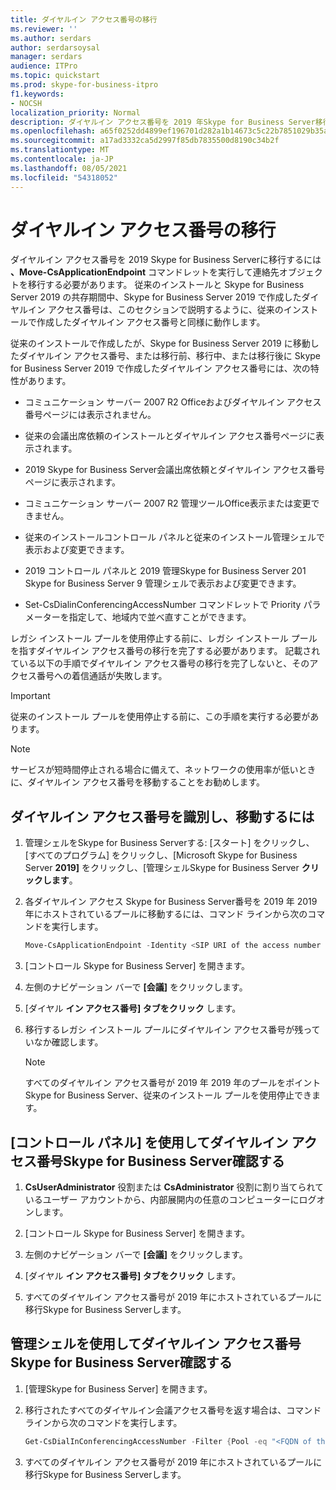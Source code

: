 ```yaml
---
title: ダイヤルイン アクセス番号の移行
ms.reviewer: ''
ms.author: serdars
author: serdarsoysal
manager: serdars
audience: ITPro
ms.topic: quickstart
ms.prod: skype-for-business-itpro
f1.keywords:
- NOCSH
localization_priority: Normal
description: ダイヤルイン アクセス番号を 2019 年Skype for Business Server移行するには、連絡先オブジェクトを移行Move-CsApplicationEndpointコマンドレットを実行する必要があります。 従来のインストールと Skype for Business Server 2019 の共存期間中、Skype for Business Server 2019 で作成したダイヤルイン アクセス番号は、このセクションで説明するように、従来のインストールで作成したダイヤルイン アクセス番号と同様に動作します。
ms.openlocfilehash: a65f0252dd4899ef196701d282a1b14673c5c22b7851029b35a15c4685c2b28d
ms.sourcegitcommit: a17ad3332ca5d2997f85db7835500d8190c34b2f
ms.translationtype: MT
ms.contentlocale: ja-JP
ms.lasthandoff: 08/05/2021
ms.locfileid: "54318052"
---
```

# <a name="migrate-dial-in-access-numbers"></a>ダイヤルイン アクセス番号の移行

ダイヤルイン アクセス番号を 2019 Skype for Business Serverに移行するには **、Move-CsApplicationEndpoint** コマンドレットを実行して連絡先オブジェクトを移行する必要があります。 従来のインストールと Skype for Business Server 2019 の共存期間中、Skype for Business Server 2019 で作成したダイヤルイン アクセス番号は、このセクションで説明するように、従来のインストールで作成したダイヤルイン アクセス番号と同様に動作します。 

従来のインストールで作成したが、Skype for Business Server 2019 に移動したダイヤルイン アクセス番号、または移行前、移行中、または移行後に Skype for Business Server 2019 で作成したダイヤルイン アクセス番号には、次の特性があります。

- コミュニケーション サーバー 2007 R2 Officeおよびダイヤルイン アクセス番号ページには表示されません。

- 従来の会議出席依頼のインストールとダイヤルイン アクセス番号ページに表示されます。

- 2019 Skype for Business Server会議出席依頼とダイヤルイン アクセス番号ページに表示されます。

- コミュニケーション サーバー 2007 R2 管理ツールOffice表示または変更できません。

- 従来のインストールコントロール パネルと従来のインストール管理シェルで表示および変更できます。

- 2019 コントロール パネルと 2019 管理Skype for Business Server 201 Skype for Business Server 9 管理シェルで表示および変更できます。

- Set-CsDialinConferencingAccessNumber コマンドレットで Priority パラメーターを指定して、地域内で並べ直すことができます。

レガシ インストール プールを使用停止する前に、レガシ インストール プールを指すダイヤルイン アクセス番号の移行を完了する必要があります。 記載されている以下の手順でダイヤルイン アクセス番号の移行を完了しないと、そのアクセス番号への着信通話が失敗します。

> [!IMPORTANT]
> 従来のインストール プールを使用停止する前に、この手順を実行する必要があります。 

> [!NOTE]
> サービスが短時間停止される場合に備えて、ネットワークの使用率が低いときに、ダイヤルイン アクセス番号を移動することをお勧めします。 

## <a name="to-identify-and-move-dial-in-access-numbers"></a>ダイヤルイン アクセス番号を識別し、移動するには

1. 管理シェルをSkype for Business Serverする: [スタート] をクリックし、[すべてのプログラム] をクリックし、[Microsoft Skype for Business Server **2019]** をクリックし、[管理シェルSkype for Business Server **クリックします**。

2. 各ダイヤルイン アクセス Skype for Business Server番号を 2019 年 2019 年にホストされているプールに移動するには、コマンド ラインから次のコマンドを実行します。 

   ```PowerShell
   Move-CsApplicationEndpoint -Identity <SIP URI of the access number to be moved> -Target <FQDN of the pool to which the access number is moving>
   ```

3. [コントロール Skype for Business Server] を開きます。

4. 左側のナビゲーション バーで **[会議]** をクリックします。

5. [ダイヤル **イン アクセス番号] タブをクリック** します。 

6. 移行するレガシ インストール プールにダイヤルイン アクセス番号が残っていなか確認します。

    > [!NOTE]
    > すべてのダイヤルイン アクセス番号が 2019 年 2019 年のプールをポイントSkype for Business Server、従来のインストール プールを使用停止できます。 

## <a name="verify-the-dial-in-access-number-migration-using-skype-for-business-server-control-panel"></a>[コントロール パネル] を使用してダイヤルイン アクセス番号Skype for Business Server確認する

1. **CsUserAdministrator** 役割または **CsAdministrator** 役割に割り当てられているユーザー アカウントから、内部展開内の任意のコンピューターにログオンします。 

2. [コントロール Skype for Business Server] を開きます。

3. 左側のナビゲーション バーで **[会議]** をクリックします。

4. [ダイヤル **イン アクセス番号] タブをクリック** します。 

5. すべてのダイヤルイン アクセス番号が 2019 年にホストされているプールに移行Skype for Business Serverします。

## <a name="verify-the-dial-in-access-number-migration-using-skype-for-business-server-management-shell"></a>管理シェルを使用してダイヤルイン アクセス番号Skype for Business Server確認する

1. [管理Skype for Business Server] を開きます。

2. 移行されたすべてのダイヤルイン会議アクセス番号を返す場合は、コマンド ラインから次のコマンドを実行します。

   ```PowerShell
   Get-CsDialInConferencingAccessNumber -Filter {Pool -eq "<FQDN of the pool to which the access number is moved>"}
   ```

3. すべてのダイヤルイン アクセス番号が 2019 年にホストされているプールに移行Skype for Business Serverします。


